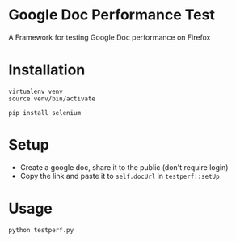 Google Doc Performance Test
===========================
A Framework for testing Google Doc performance on Firefox

# Installation

```
virtualenv venv
source venv/bin/activate

pip install selenium
```
# Setup 
* Create a google doc, share it to the public (don't require login)
* Copy the link and paste it to `self.docUrl` in `testperf::setUp`
# Usage

```
python testperf.py
```
